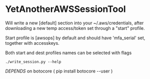 YetAnotherAWSSessionTool
========================

Will write a new [default] section into your ~/.aws/credentials,
after downloading a new temp access/token set through a "start" profile.

Start profile is [awsops] by default and should have 'mfa_serial' set,
together with accesskeys.

Both start and dest profiles names can be selected with flags

    ./write_session.py --help


*DEPENDS* on botocore ( pip install botocore --user )

